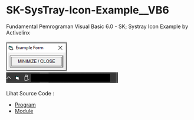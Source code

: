 # SK-SysTray-Icon-Example__VB6
Fundamental Pemrograman Visual Basic 6.0 - SK; Systray Icon Example by Activelinx<br><br>
<img src="https://github.com/RizkyKhapidsyah/SK-SysTray-Icon-Example__VB6/blob/main/result/001.PNG"><br>
<img src="https://github.com/RizkyKhapidsyah/SK-SysTray-Icon-Example__VB6/blob/main/result/002.png"><br><br>
Lihat Source Code : <br>
- <a href="https://github.com/RizkyKhapidsyah/SK-SysTray-Icon-Example__VB6/blob/main/Form1.frm">Program</a><br>
- <a href="https://github.com/RizkyKhapidsyah/SK-SysTray-Icon-Example__VB6/blob/main/Module1.bas">Module</a>
